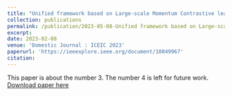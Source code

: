 ```yaml
---
title: "Unified framework based on Large-scale Momentum Contrastive learning for Text-Video Retrieval"
collection: publications
permalink: /publication/2023-05-08-Unified framework based on Large-scale Momentum Contrastive learning for Text-Video Retrieval
excerpt: 
date: 2023-02-08
venue: 'Domestic Journal : ICEIC 2023'
paperurl: 'https://ieeexplore.ieee.org/document/10049967'
citation: 
---
```

This paper is about the number 3. The number 4 is left for future work.
[Download paper here](https://ieeexplore.ieee.org/document/10049967)

<!--Recommended citation: Your Name, You. (2015). "Paper Title Number 3." <i>Journal 1</i>. 1(3).-->